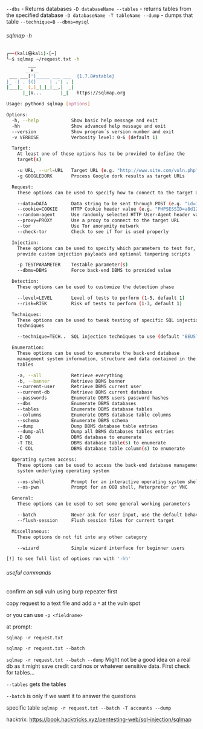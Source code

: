 
`--dbs` - Returns databases
`-D databaseName --tables` - returns tables from the specified database
`-D databaseName -T tableName --dump` - dumps that table
`--technique=B`
`--dbms=mysql`

###### sqlmap -h

```sh
┌──(kali㉿kali)-[~]
└─$ sqlmap ~/request.txt -h
        ___
       __H__                                                                                                                
 ___ ___[']_____ ___ ___  {1.7.8#stable}                                                                                    
|_ -| . [(]     | .'| . |                                                                                                   
|___|_  [,]_|_|_|__,|  _|                                                                                                   
      |_|V...       |_|   https://sqlmap.org                                                                                

Usage: python3 sqlmap [options]

Options:
  -h, --help            Show basic help message and exit
  -hh                   Show advanced help message and exit
  --version             Show program´s version number and exit
  -v VERBOSE            Verbosity level: 0-6 (default 1)

  Target:
    At least one of these options has to be provided to define the
    target(s)

    -u URL, --url=URL   Target URL (e.g. "http://www.site.com/vuln.php?id=1")
    -g GOOGLEDORK       Process Google dork results as target URLs

  Request:
    These options can be used to specify how to connect to the target URL

    --data=DATA         Data string to be sent through POST (e.g. "id=1")
    --cookie=COOKIE     HTTP Cookie header value (e.g. "PHPSESSID=a8d127e..")
    --random-agent      Use randomly selected HTTP User-Agent header value
    --proxy=PROXY       Use a proxy to connect to the target URL
    --tor               Use Tor anonymity network
    --check-tor         Check to see if Tor is used properly

  Injection:
    These options can be used to specify which parameters to test for,
    provide custom injection payloads and optional tampering scripts

    -p TESTPARAMETER    Testable parameter(s)
    --dbms=DBMS         Force back-end DBMS to provided value

  Detection:
    These options can be used to customize the detection phase

    --level=LEVEL       Level of tests to perform (1-5, default 1)
    --risk=RISK         Risk of tests to perform (1-3, default 1)

  Techniques:
    These options can be used to tweak testing of specific SQL injection
    techniques

    --technique=TECH..  SQL injection techniques to use (default "BEUSTQ")

  Enumeration:
    These options can be used to enumerate the back-end database
    management system information, structure and data contained in the
    tables

    -a, --all           Retrieve everything
    -b, --banner        Retrieve DBMS banner
    --current-user      Retrieve DBMS current user
    --current-db        Retrieve DBMS current database
    --passwords         Enumerate DBMS users password hashes
    --dbs               Enumerate DBMS databases
    --tables            Enumerate DBMS database tables
    --columns           Enumerate DBMS database table columns
    --schema            Enumerate DBMS schema
    --dump              Dump DBMS database table entries
    --dump-all          Dump all DBMS databases tables entries
    -D DB               DBMS database to enumerate
    -T TBL              DBMS database table(s) to enumerate
    -C COL              DBMS database table column(s) to enumerate

  Operating system access:
    These options can be used to access the back-end database management
    system underlying operating system

    --os-shell          Prompt for an interactive operating system shell
    --os-pwn            Prompt for an OOB shell, Meterpreter or VNC

  General:
    These options can be used to set some general working parameters

    --batch             Never ask for user input, use the default behavior
    --flush-session     Flush session files for current target

  Miscellaneous:
    These options do not fit into any other category

    --wizard            Simple wizard interface for beginner users

[!] to see full list of options run with '-hh'

```

###### useful commands

confirm an sqli vuln using burp repeater first

copy request to a text file and add a `*` at the vuln spot

or you can use `-p <fieldname>`

at prompt:

`sqlmap -r request.txt`

`sqlmap -r request.txt --batch`

`sqlmap -r request.txt --batch --dump`
Might not be a good idea on a real db as it might save credit card nos or whatever sensitive data. First check for tables...

`--tables` gets the tables

`--batch` is only if we want it to answer the questions

specific table
`sqlmap -r request.txt --batch -T accounts --dump`

hacktrix:
https://book.hacktricks.xyz/pentesting-web/sql-injection/sqlmap




